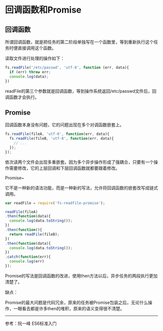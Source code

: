 # 回调函数和Promise

## 回调函数

所谓回调函数，就是把任务的第二阶段单独写在一个函数里，等到重新执行这个任务时便直接调用这个函数。

读取文件进行处理的操作如下：

```js
fs.readFile('/etc/passwd', 'utf-8', function (err, data){
  if (err) throw err;
  console.log(data);
})
```

readFile的第三个参数就是回调函数，等到操作系统返回/etc/passwd文件后，回调函数才会执行。

## Promise

回调函数本身没有问题，它的问题出现在多个对调函数嵌套上。

```js
fs.readFile(fileA, 'utf-8', function(err, data){
  fs.readFile(fileB, 'utf-8', function(err, data){
  	// ...
  });
});
```

依次读两个文件会出现多重嵌套。因为多个异步操作形成了强耦合，只要有一个操作需要修改，它的上层回调和下层回调函数就都要跟着修改。

Promise~

它不是一种新的语法功能，而是一种新的写法，允许将回调函数的嵌套改写成链式调用。

```js
var readFile = require('fs-readfile-promise');

readFile(fileA)
.then(function(data){
  console.log(data.toString());
})
.then(function(){
  return readFile(fileB);
})
.then(function(data){
  console.log(data.toString());
})
.catch(function(err){
  console.log(err)
});
```

Promise的写法是回调函数的改进，使用then方法以后，异步任务的两段执行更加清楚了。

缺点：

Promise的最大问题是代码冗余，原来的任务被Promise包装之后，无论什么操作，一眼看去都是许多then的堆积，原来的语义变得很不清楚。

---

参考：阮一峰 ES6标准入门





